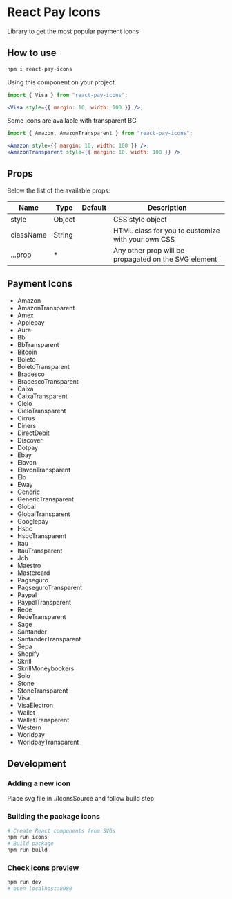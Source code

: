 # React Pay Icons

Library to get the most popular payment icons

## How to use

```sh
npm i react-pay-icons
```

Using this component on your project.

```jsx
import { Visa } from "react-pay-icons";

<Visa style={{ margin: 10, width: 100 }} />;
```

Some icons are available with transparent BG

```jsx
import { Amazon, AmazonTransparent } from "react-pay-icons";

<Amazon style={{ margin: 10, width: 100 }} />;
<AmazonTransparent style={{ margin: 10, width: 100 }} />;
```

## Props

Below the list of the available props:

| Name      | Type   | Default | Description                                          |
| --------- | ------ | ------- | ---------------------------------------------------- |
| style     | Object |         | CSS style object                                     |
| className | String |         | HTML class for you to customize with your own CSS    |
| ...prop   | \*     |         | Any other prop will be propagated on the SVG element |

## Payment Icons

- Amazon
- AmazonTransparent
- Amex
- Applepay
- Aura
- Bb
- BbTransparent
- Bitcoin
- Boleto
- BoletoTransparent
- Bradesco
- BradescoTransparent
- Caixa
- CaixaTransparent
- Cielo
- CieloTransparent
- Cirrus
- Diners
- DirectDebit
- Discover
- Dotpay
- Ebay
- Elavon
- ElavonTransparent
- Elo
- Eway
- Generic
- GenericTransparent
- Global
- GlobalTransparent
- Googlepay
- Hsbc
- HsbcTransparent
- Itau
- ItauTransparent
- Jcb
- Maestro
- Mastercard
- Pagseguro
- PagseguroTransparent
- Paypal
- PaypalTransparent
- Rede
- RedeTransparent
- Sage
- Santander
- SantanderTransparent
- Sepa
- Shopify
- Skrill
- SkrillMoneybookers
- Solo
- Stone
- StoneTransparent
- Visa
- VisaElectron
- Wallet
- WalletTransparent
- Western
- Worldpay
- WorldpayTransparent

## Development

### Adding a new icon

Place svg file in ./IconsSource and follow build step

### Building the package icons

```sh
# Create React components from SVGs
npm run icons
# Build package
npm run build
```

### Check icons preview

```sh
npm run dev
# open localhost:8080
```
